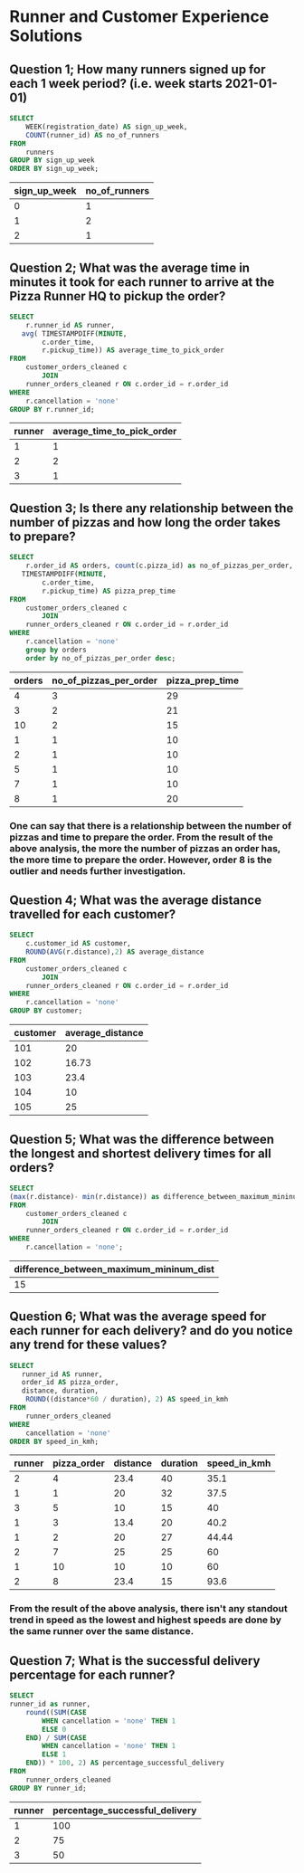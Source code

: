 # Runner and Customer Experience Solutions
## Question 1; How many runners signed up for each 1 week period? (i.e. week starts 2021-01-01)
````sql
SELECT 
    WEEK(registration_date) AS sign_up_week,
    COUNT(runner_id) AS no_of_runners
FROM
    runners
GROUP BY sign_up_week
ORDER BY sign_up_week;
  ````
  
| sign_up_week | no_of_runners |
| ------------ | ------------- |
| 0            | 1             |
| 1            | 2             |
| 2            | 1             |

## Question 2; What was the average time in minutes it took for each runner to arrive at the Pizza Runner HQ to pickup the order?
````sql
SELECT 
    r.runner_id AS runner,
   avg( TIMESTAMPDIFF(MINUTE,
        c.order_time,
        r.pickup_time)) AS average_time_to_pick_order
FROM
    customer_orders_cleaned c
        JOIN
    runner_orders_cleaned r ON c.order_id = r.order_id
WHERE
    r.cancellation = 'none'
GROUP BY r.runner_id;
  ````

| runner | average_time_to_pick_order |
| ------ | -------------------------- |
| 1      | 1                          |
| 2      | 2                          |
| 3      | 1                          |

## Question 3; Is there any relationship between the number of pizzas and how long the order takes to prepare?
````sql
SELECT 
    r.order_id AS orders, count(c.pizza_id) as no_of_pizzas_per_order,
   TIMESTAMPDIFF(MINUTE,
        c.order_time,
        r.pickup_time) AS pizza_prep_time
FROM
    customer_orders_cleaned c
        JOIN
    runner_orders_cleaned r ON c.order_id = r.order_id
WHERE
    r.cancellation = 'none'
    group by orders
    order by no_of_pizzas_per_order desc;
  ````
  
| orders | no_of_pizzas_per_order | pizza_prep_time |
| ------ | ---------------------- | --------------- |
| 4      | 3                      | 29              |
| 3      | 2                      | 21              |
| 10     | 2                      | 15              |
| 1      | 1                      | 10              |
| 2      | 1                      | 10              |
| 5      | 1                      | 10              |
| 7      | 1                      | 10              |
| 8      | 1                      | 20              |

### One can say that there is a relationship between the number of pizzas and time to prepare the order. From the result of the above analysis, the more the number of pizzas an order has, the more time to prepare the order. However, order 8 is the outlier and needs further investigation.

## Question 4; What was the average distance travelled for each customer?
````sql
SELECT 
    c.customer_id AS customer,
    ROUND(AVG(r.distance),2) AS average_distance
FROM
    customer_orders_cleaned c
        JOIN
    runner_orders_cleaned r ON c.order_id = r.order_id
WHERE
    r.cancellation = 'none'
GROUP BY customer;
  ````
  
| customer | average_distance |
| -------- | ---------------- |
| 101      | 20               |
| 102      | 16.73            |
| 103      | 23.4             |
| 104      | 10               |
| 105      | 25               |

## Question 5; What was the difference between the longest and shortest delivery times for all orders?
````sql
SELECT 
(max(r.distance)- min(r.distance)) as difference_between_maximum_mininum_dist
FROM
    customer_orders_cleaned c
        JOIN
    runner_orders_cleaned r ON c.order_id = r.order_id
WHERE
    r.cancellation = 'none';
  ````
  
| difference_between_maximum_mininum_dist |
| --------------------------------------- |
| 15                                      |

## Question 6; What was the average speed for each runner for each delivery? and do you notice any trend for these values?
````sql
SELECT 
   runner_id AS runner,
   order_id AS pizza_order,
   distance, duration,
    ROUND((distance*60 / duration), 2) AS speed_in_kmh
FROM
    runner_orders_cleaned
WHERE
    cancellation = 'none'
ORDER BY speed_in_kmh;
  ````

| runner | pizza_order | distance | duration | speed_in_kmh |
| ------ | ----------- | -------- | -------- | ------------ |
| 2      | 4           | 23.4     | 40       | 35.1         |
| 1      | 1           | 20       | 32       | 37.5         |
| 3      | 5           | 10       | 15       | 40           |
| 1      | 3           | 13.4     | 20       | 40.2         |
| 1      | 2           | 20       | 27       | 44.44        |
| 2      | 7           | 25       | 25       | 60           |
| 1      | 10          | 10       | 10       | 60           |
| 2      | 8           | 23.4     | 15       | 93.6         |

### From the result of the above analysis, there isn't any standout trend in speed as the lowest and highest speeds are done by the same runner over the same distance.

## Question 7; What is the successful delivery percentage for each runner?
````sql
SELECT
runner_id as runner, 
    round((SUM(CASE
        WHEN cancellation = 'none' THEN 1
        ELSE 0
    END) / SUM(CASE
        WHEN cancellation = 'none' THEN 1
        ELSE 1
    END)) * 100, 2) AS percentage_successful_delivery
FROM
    runner_orders_cleaned
GROUP BY runner_id;
 ````
  
| runner | percentage_successful_delivery |
| ------ | ------------------------------ |
| 1      | 100                            |
| 2      | 75                             |
| 3      | 50                             |
